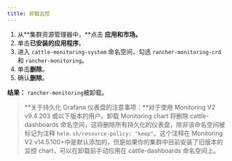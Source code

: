 ```yaml
---
title: 卸载监控
---
```


1. 从**集群资源管理器中，**点击 **应用和市场。**
1. 单击**已安装的应用程序**。
1. 进入 `cattle-monitoring-system` 命名空间，勾选 `rancher-monitoring-crd` 和 `rancher-monitoring`。
1. 单击**删除**。
1. 确认**删除**。

**结果：** `rancher-monitoring`被卸载。

> **关于持久化 Grafana 仪表盘的注意事项：**对于使用 Monitoring V2 v9.4.203 或以下版本的用户，卸载 Monitoring chart 将删除 cattle-dashboards 命名空间，这将删除所有持久化的仪表盘，除非该命名空间被标记为注释 `helm.sh/resource-policy: "keep"`。这个注释在 Monitoring V2 v14.5.100+中是默认添加的，但是如果你的集群中目前安装了旧版本的监控 chart，可以在卸载前手动应用在 cattle-dashboards 命名空间上。
